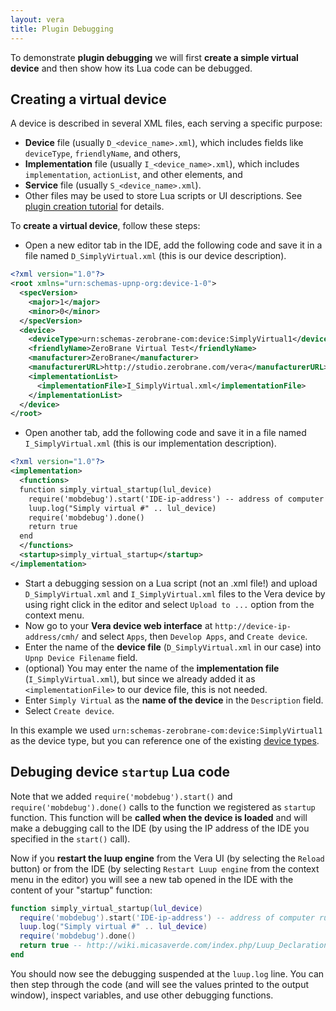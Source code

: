 ```yaml
---
layout: vera
title: Plugin Debugging
---
```


To demonstrate **plugin debugging** we will first **create a simple virtual device**
and then show how its Lua code can be debugged.

## Creating a virtual device

A device is described in several XML files, each serving a specific purpose:

- **Device** file (usually `D_<device_name>.xml`),
which includes fields like `deviceType`, `friendlyName`, and others,
- **Implementation** file (usually `I_<device_name>.xml`),
which includes `implementation`, `actionList`, and other elements,
and
- **Service** file (usually `S_<device_name>.xml`).
- Other files may be used to store Lua scripts or UI descriptions.
See [plugin creation tutorial](http://wiki.micasaverde.com/index.php/Plugin_Creation_Tutorial) for details.

To **create a virtual device**, follow these steps:

- Open a new editor tab in the IDE, add the following code and
save it in a file named `D_SimplyVirtual.xml` (this is our device description).

```xml
<?xml version="1.0"?>
<root xmlns="urn:schemas-upnp-org:device-1-0">
  <specVersion>
    <major>1</major>
    <minor>0</minor>
  </specVersion>
  <device>
    <deviceType>urn:schemas-zerobrane-com:device:SimplyVirtual1</deviceType>
    <friendlyName>ZeroBrane Virtual Test</friendlyName>
    <manufacturer>ZeroBrane</manufacturer>
    <manufacturerURL>http://studio.zerobrane.com/vera</manufacturerURL>
    <implementationList>
      <implementationFile>I_SimplyVirtual.xml</implementationFile>
    </implementationList>
  </device>
</root>
```

- Open another tab, add the following code and
save it in a file named `I_SimplyVirtual.xml` (this is our implementation description).

```xml
<?xml version="1.0"?>
<implementation>
  <functions>
  function simply_virtual_startup(lul_device)
    require('mobdebug').start('IDE-ip-address') -- address of computer running IDE
    luup.log("Simply virtual #" .. lul_device)
    require('mobdebug').done()
    return true
  end
  </functions>
  <startup>simply_virtual_startup</startup>
</implementation>
```

- Start a debugging session on a Lua script (not an .xml file!) and upload `D_SimplyVirtual.xml`
and `I_SimplyVirtual.xml` files to the Vera device by using right click in the
editor and select `Upload to ...` option from the context menu.
- Now go to your **Vera device web interface** at `http://device-ip-address/cmh/`
and select `Apps`, then `Develop Apps`, and `Create device`.
- Enter the name of the **device file** (`D_SimplyVirtual.xml` in our case) into `Upnp Device Filename` field.
- (optional) You may enter the name of the **implementation file** (`I_SimplyVirtual.xml`),
but since we already added it as `<implementationFile>` to our device file, this is not needed.
- Enter `Simply Virtual` as the **name of the device** in the `Description` field.
- Select `Create device`.

In this example we used `urn:schemas-zerobrane-com:device:SimplyVirtual1` as the device type,
but you can reference one of the existing [device types](http://wiki.micasaverde.com/index.php/Luup_UPNP_Files#Device_Types).

## Debuging device `startup` Lua code

Note that we added `require('mobdebug').start()` and `require('mobdebug').done()` calls
to the function we registered as `startup` function. This function will be
**called when the device is loaded** and will make a debugging call to the IDE
(by using the IP address of the IDE you specified in the `start()` call).

Now if you **restart the luup engine** from the Vera UI (by selecting the `Reload` button)
or from the IDE (by selecting `Restart Luup engine` from the context menu in the editor)
you will see a new tab opened in the IDE with the content of your "startup" function:

```lua
function simply_virtual_startup(lul_device)
  require('mobdebug').start('IDE-ip-address') -- address of computer running IDE
  luup.log("Simply virtual #" .. lul_device)
  require('mobdebug').done()
  return true -- http://wiki.micasaverde.com/index.php/Luup_Declarations#.3Cstartup.3E
end
```

You should now see the debugging suspended at the `luup.log` line. You can
then step through the code (and will see the values printed to the
output window), inspect variables, and use other debugging functions.
